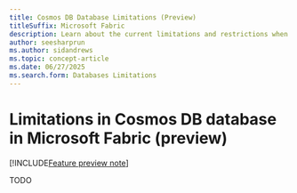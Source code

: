 ```yaml
---
title: Cosmos DB Database Limitations (Preview)
titleSuffix: Microsoft Fabric
description: Learn about the current limitations and restrictions when using Cosmos DB databases in Microsoft Fabric during the preview phase.
author: seesharprun
ms.author: sidandrews
ms.topic: concept-article
ms.date: 06/27/2025
ms.search.form: Databases Limitations
---
```


# Limitations in Cosmos DB database in Microsoft Fabric (preview)

[!INCLUDE[Feature preview note](../../includes/feature-preview-note.md)]

TODO
